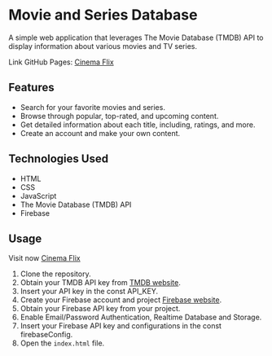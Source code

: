 # Movie and Series Database

A simple web application that leverages The Movie Database (TMDB) API to display information about various movies and TV series.

Link GitHub Pages: [Cinema Flix](https://thiago-taboada.github.io/Cinema-Flix/)

## Features

- Search for your favorite movies and series.
- Browse through popular, top-rated, and upcoming content.
- Get detailed information about each title, including, ratings, and more.
- Create an account and make your own content.
  
## Technologies Used

- HTML
- CSS
- JavaScript
- The Movie Database (TMDB) API
- Firebase

## Usage

Visit now [Cinema Flix](https://thiago-taboada.github.io/Cinema-Flix/)

1. Clone the repository.
2. Obtain your TMDB API key from [TMDB website](https://developer.themoviedb.org/docs).
3. Insert your API key in the const API_KEY.
4. Create your Firebase account and project [Firebase website](https://firebase.google.com/).
5. Obtain your Firebase API key from your project.
6. Enable Email/Password Authentication, Realtime Database and Storage.
7. Insert your Firebase API key and configurations in the const firebaseConfig.
8. Open the `index.html` file.
